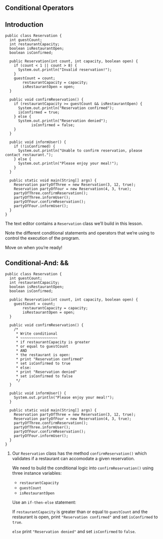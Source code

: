## Conditional Operators

## Introduction

```
public class Reservation {
  int guestCount;
  int restaurantCapacity;
  boolean isRestaurantOpen;
  boolean isConfirmed;
  
  public Reservation(int count, int capacity, boolean open) {
    if (count < 1 || count > 8) {
      System.out.println("Invalid reservation!");
    }
    guestCount = count;
		restaurantCapacity = capacity;
		isRestaurantOpen = open;
  }  
  
  public void confirmReservation() {
    if (restaurantCapacity >= guestCount && isRestaurantOpen) {
      System.out.println("Reservation confirmed");
      isConfirmed = true;
    } else {
      System.out.println("Reservation denied");
			isConfirmed = false;
    }
  }
  
  public void informUser() {
    if (!isConfirmed) {
      System.out.println("Unable to confirm reservation, please contact restaurant.");
    } else {
      System.out.println("Please enjoy your meal!");
    }
  }
  
  public static void main(String[] args) {
    Reservation partyOfThree = new Reservation(3, 12, true);
    Reservation partyOfFour = new Reservation(4, 3, true);
    partyOfThree.confirmReservation();
    partyOfThree.informUser();
    partyOfFour.confirmReservation();
    partyOfFour.informUser();
  }
}
```

The text editor contains a `Reservation` class we’ll build in this lesson.

Note the different conditional statements and operators that we’re using to control the execution of the program.

Move on when you’re ready!

## Conditional-And: &&

```
public class Reservation {
  int guestCount;
  int restaurantCapacity;
  boolean isRestaurantOpen;
  boolean isConfirmed;
  
  public Reservation(int count, int capacity, boolean open) {
    guestCount = count;
		restaurantCapacity = capacity;
		isRestaurantOpen = open;
  }  
  
  public void confirmReservation() {
    /* 
     * Write conditional
     * ~~~~~~~~~~~~~~~~~
     * if restaurantCapacity is greater
     * or equal to guestCount
     * AND
     * the restaurant is open:
     * print "Reservation confirmed"
     * set isConfirmed to true
     * else:
     * print "Reservation denied"
     * set isConfirmed to false
     */
  }
  
  public void informUser() {
    System.out.println("Please enjoy your meal!");
  }
  
  public static void main(String[] args) {
    Reservation partyOfThree = new Reservation(3, 12, true);
    Reservation partyOfFour = new Reservation(4, 3, true);
    partyOfThree.confirmReservation();
    partyOfThree.informUser();
    partyOfFour.confirmReservation();
    partyOfFour.informUser();
  }
}
```

1. Our `Reservation` class has the method `confirmReservation()` which validates if a restaurant can accomodate a given reservation.

    We need to build the conditional logic into `confirmReservation()` using three instance variables:

    * `restaurantCapacity`
    * `guestCount`
    * `isRestaurantOpen`

    Use an `if-then-else` statement:

    If `restaurantCapacity` is greater than or equal to `guestCount` and the restaurant is open, print `"Reservation confirmed"` and set `isConfirmed` to `true`.

    `else` print `"Reservation denied"` and set `isConfirmed` to `false`.